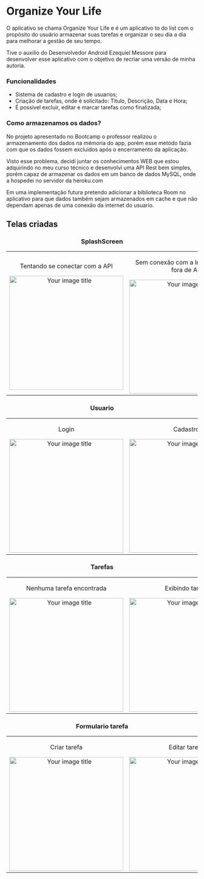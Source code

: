 # Organize Your Life
<p>O aplicativo se chama Organize Your Life e é um aplicativo to do list com o propósito do usuário armazenar suas tarefas e organizar o seu dia a dia para melhorar a gestão de seu tempo.
<p>Tive o auxilio do Desenvolvedor Android Ezequiel Messore para desenvolver esse aplicativo com o objetivo de recriar uma versão de minha autoria.
    
### Funcionalidades
* Sistema de cadastro e login de usuarios;
* Criação de tarefas, onde é solicitado: Titulo, Descrição, Data e Hora;
* É possivel excluir, editar e marcar tarefas como finalizada;

### Como armazenamos os dados?
<p>No projeto apresentado no Bootcamp o professor realizou o armazenamento dos dados na mémoria do app, porém esse metódo fazia com que os dados fossem excluidos após o encerramento da aplicação.
<p>Visto esse problema, decidi juntar os conhecimentos WEB que estou adquirindo no meu curso técnico e desenvolvi uma API Rest bem simples, porém capaz de armazenar os dados em um banco de dados MySQL, onde a hospedei no servidor da heroku.com

<p>Em uma implementação futura pretendo adicionar a biblioteca Room no aplicativo para que dados também sejam armazenados em cache e que não dependam apenas de uma conexão da internet do usuario.

## Telas criadas
### <p align="center">SplashScreen
<table align="center">
    <td align="center">
        <p align="center">Tentando se conectar com a API</p>
        <img src="https://i.ibb.co/ykLT8XF/Whats-App-Image-2021-06-26-at-17-36-40-10.jpg" alt="Your image title" width="300px" />
    </td>
    <td align="center">
        <p align="center">Sem conexão com a Internet ou API fora de AR</p>
        <img src="https://i.ibb.co/WvvnZDv/Whats-App-Image-2021-06-26-at-17-36-40-9.jpg" alt="Your image title" width="300px" />
    </td>
</table>

### <p align="center">Usuario
<table align="center">
    <td align="center">
        <p align="center">Login</p>
        <img src="https://i.ibb.co/YjRFy2S/Whats-App-Image-2021-06-26-at-17-36-40-7.jpg" alt="Your image title" width="300px" />
    </td>
    <td align="center">
        <p align="center">Cadastro</p>
        <img src="https://i.ibb.co/JskfMrg/Whats-App-Image-2021-06-26-at-17-36-40-8.jpg" alt="Your image title" width="300px" />
    </td>
</table>

### <p align="center">Tarefas
<table align="center">
    <td align="center">
        <p align="center">Nenhuma tarefa encontrada</p>
        <img src="https://i.ibb.co/4ZxzqK7/Whats-App-Image-2021-06-26-at-17-36-40-6.jpg" alt="Your image title" width="300px" />
    </td>
    <td align="center">
        <p align="center">Exibindo tarefa</p>
        <img src="https://i.ibb.co/hf4G0nc/Whats-App-Image-2021-06-26-at-17-36-40-5.jpg" alt="Your image title" width="300px" />
    </td>
    <td align="center">
        <p align="center">Finalizar tarefa</p>
        <img src="https://i.ibb.co/XSwNQqR/Whats-App-Image-2021-06-26-at-17-36-40-4.jpg" alt="Your image title" width="300px" />
    </td>
    <td align="center">
        <p align="center">Excluir tarefa</p>
        <img src="https://i.ibb.co/93Zdbm9/Whats-App-Image-2021-06-26-at-17-36-40-3.jpg" alt="Your image title" width="300px" />
    </td>
</table>

### <p align="center">Formulario tarefa
<table align="center">
    <td align="center">
        <p align="center">Criar tarefa</p>
        <img src="https://i.ibb.co/vvHQxSB/Whats-App-Image-2021-06-26-at-17-36-40-2.jpg" alt="Your image title" width="300px" />
    </td>
    <td align="center">
        <p align="center">Editar tarefa</p>
        <img src="https://i.ibb.co/NpR5pGM/Whats-App-Image-2021-06-26-at-17-36-40-1.jpg" alt="Your image title" width="300px" />
    </td>
</table>


